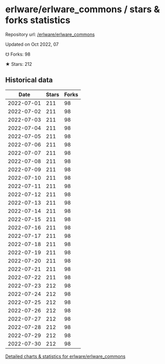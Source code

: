 # erlware/erlware_commons / stars & forks statistics

Repository url: [/erlware/erlware_commons](https://github.com/erlware/erlware_commons)

Updated on Oct 2022, 07

☋ Forks: 98

★ Stars: 212

## Historical data
| Date | Stars | Forks |
|------|-------|-------|
| 2022-07-01 | 211 | 98 | 
| 2022-07-02 | 211 | 98 | 
| 2022-07-03 | 211 | 98 | 
| 2022-07-04 | 211 | 98 | 
| 2022-07-05 | 211 | 98 | 
| 2022-07-06 | 211 | 98 | 
| 2022-07-07 | 211 | 98 | 
| 2022-07-08 | 211 | 98 | 
| 2022-07-09 | 211 | 98 | 
| 2022-07-10 | 211 | 98 | 
| 2022-07-11 | 211 | 98 | 
| 2022-07-12 | 211 | 98 | 
| 2022-07-13 | 211 | 98 | 
| 2022-07-14 | 211 | 98 | 
| 2022-07-15 | 211 | 98 | 
| 2022-07-16 | 211 | 98 | 
| 2022-07-17 | 211 | 98 | 
| 2022-07-18 | 211 | 98 | 
| 2022-07-19 | 211 | 98 | 
| 2022-07-20 | 211 | 98 | 
| 2022-07-21 | 211 | 98 | 
| 2022-07-22 | 211 | 98 | 
| 2022-07-23 | 212 | 98 | 
| 2022-07-24 | 212 | 98 | 
| 2022-07-25 | 212 | 98 | 
| 2022-07-26 | 212 | 98 | 
| 2022-07-27 | 212 | 98 | 
| 2022-07-28 | 212 | 98 | 
| 2022-07-29 | 212 | 98 | 
| 2022-07-30 | 212 | 98 | 


[Detailed charts & statistics for erlware/erlware_commons](https://reviewgithub.com/rep/erlware/erlware_commons)
